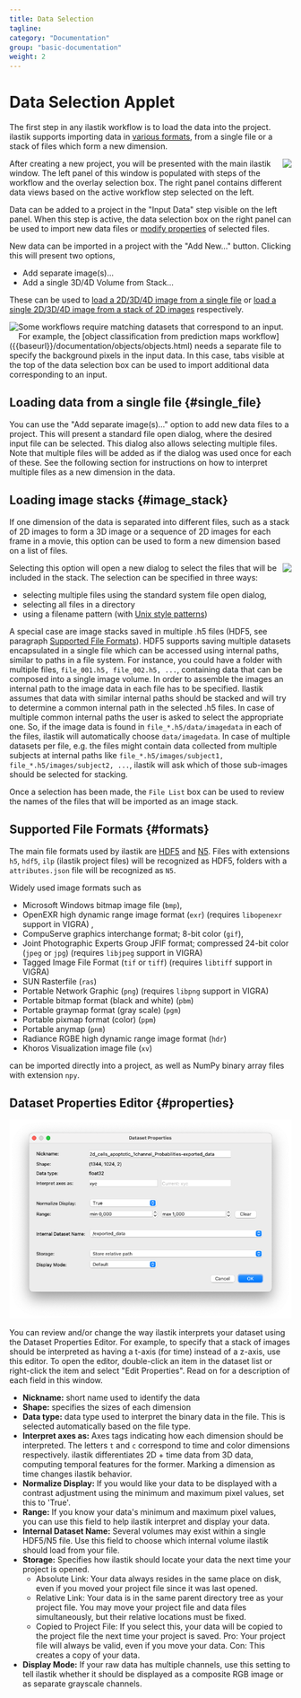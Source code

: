 ```yaml
---
title: Data Selection
tagline:
category: "Documentation"
group: "basic-documentation"
weight: 2
---
```

# Data Selection Applet

The first step in any ilastik workflow is to load the data into the
project. ilastik supports importing data in [various formats](#formats), from
a single file or a stack of files which form a new dimension.

<div style="float: right;" markdown="1">
<a href="screenshots/data_selection-window_layout.png" data-toggle="lightbox"><img src="screenshots/data_selection-window_layout.png" class="img-responsive" /></a>
</div>

After creating a new project, you will be presented with the main ilastik
window. The left panel of this window is populated with steps of the
workflow and the overlay selection box. The right panel contains different
data views based on the active workflow step selected on the left.

Data can be added to a project in the "Input Data" step visible on the left
panel. When this step is active, the data selection box on the right panel
can be used to import new data files or [modify properties](#properties) of
selected files.


New data can be imported in a project with the "Add New..." button.
Clicking this will present two options,
 * Add separate image(s)...
 * Add a single 3D/4D Volume from Stack...

These can be used to [load a 2D/3D/4D image from a single file](#single_file) or [load
a single 2D/3D/4D image from a stack of 2D images](#image_stack) respectively.

<div style="float: left;" markdown="1">
<a href="screenshots/data_selection-tabs.png" data-toggle="lightbox"><img src="screenshots/data_selection-tabs.png" class="img-responsive" /></a>
</div>
Some workflows require matching datasets that correspond to an input. For
example, the
[object classification from prediction maps workflow]({{baseurl}}/documentation/objects/objects.html) needs a separate
file to specify the background pixels in the input data. In this case, tabs
visible at the top of the data selection box can be used to import
additional data corresponding to an input.

<div style="clear: right;" />

## Loading data from a single file {#single_file}

You can use the "Add separate image(s)..." option to add new data
files to a project. This will present a standard file open dialog, where
the desired input file can be selected. This dialog also allows selecting
multiple files. Note that multiple files will be added as if the dialog was
used once for each of these. See the following section for instructions on
how to interpret multiple files as a new dimension in the data.

## Loading image stacks {#image_stack}

If one dimension of the data is separated into different files, such as a
stack of 2D images to form a 3D image or a sequence of 2D images for each
frame in a movie, this option can be used to form a new dimension based on
a list of files.

<div style="float: right;" markdown="1">
<a href="screenshots/data_selection-image_stack.png" data-toggle="lightbox"><img src="screenshots/data_selection-image_stack.png" class="img-responsive" /></a>
</div>

Selecting this option will open a new dialog to select the files that will
be included in the stack. The selection can be specified in three ways:
 * selecting multiple files using the standard system file open dialog,
 * selecting all files in a directory
 * using a filename pattern (with [Unix style patterns](https://docs.python.org/2/library/glob.html))

A special case are image stacks saved in multiple .h5 files (HDF5, see paragraph
[Supported File Formats](#formats)). HDF5 supports saving multiple datasets
encapsulated in a single file which can be accessed using internal paths,
similar to paths in a file system. For instance, you could have a folder with
multiple files, `file_001.h5, file_002.h5, ...`, containing data that can be
composed into a single image volume. In order to assemble the images an
internal path to the image data in each file has to be specified.
Ilastik assumes that data with similar internal paths should be stacked and will
try to determine a common internal path in the selected .h5 files.
In case of multiple common internal paths the user is asked to select the
appropriate one.
So, if the image data is found in `file_*.h5/data/imagedata` in each of the
files, ilastik will automatically choose `data/imagedata`.
In case of multiple datasets per file, e.g. the files might contain data
collected from multiple subjects at internal paths like
`file_*.h5/images/subject1, file_*.h5/images/subject2, ...`, ilastik will ask
which of those sub-images should be selected for stacking.

Once a selection has been made, the `File List` box can be used to review
the names of the files that will be imported as an image stack.


<div style="clear: right;" />

## Supported File Formats {#formats}

The main file formats used by ilastik are [HDF5](https://portal.hdfgroup.org/display/HDF5/HDF5) and [N5](https://github.com/saalfeldlab/n5#n5--). Files with extensions `h5`, `hdf5`, `ilp` (ilastik project files) will be recognized as HDF5, folders with a `attributes.json` file will be recognized as `N5`.

Widely used image formats such as
 * Microsoft Windows bitmap image file (`bmp`),
 * OpenEXR high dynamic range image format (`exr`) (requires `libopenexr` support in VIGRA) ,
 * CompuServe graphics interchange format; 8-bit color (`gif`),
 * Joint Photographic Experts Group JFIF format; compressed 24-bit color (`jpeg` or `jpg`) (requires `libjpeg` support in VIGRA)
 * Tagged Image File Format (`tif` or `tiff`) (requires `libtiff` support in VIGRA)
 * SUN Rasterfile (`ras`)
 * Portable Network Graphic (`png`) (requires `libpng` support in VIGRA)
 * Portable bitmap format (black and white) (`pbm`)
 * Portable graymap format (gray scale) (`pgm`)
 * Portable pixmap format (color) (`ppm`)
 * Portable anymap (`pnm`)
 * Radiance RGBE high dynamic range image format (`hdr`)
 * Khoros Visualization image file (`xv`)

can be imported directly into a project, as well as NumPy binary array
files with extension `npy`.


## Dataset Properties Editor {#properties}

<a href="screenshots/data_selection-file_properties.png" data-toggle="lightbox"><img src="screenshots/data_selection-file_properties.png" class="img-responsive" /></a>

You can review and/or change the way ilastik interprets your dataset using the Dataset Properties Editor.
For example, to specify that a stack of images should be interpreted as having a t-axis (for time) instead of a z-axis, use this editor.
To open the editor, double-click an item in the dataset list or right-click the item and select "Edit Properties".
Read on for a description of each field in this window.

- **Nickname:** short name used to identify the data
- **Shape:** specifies the sizes of each dimension
- **Data type:** data type used to interpret the binary data in the file. This is selected automatically based on the file type.
- **Interpret axes as:** Axes tags indicating how each dimension should be interpreted.
The letters `t` and `c` correspond to time and color dimensions
respectively. ilastik differentiates 2D + time data from 3D data, computing
temporal features for the former. Marking a dimension as time changes
ilastik behavior.
- **Normalize Display:** If you would like your data to be displayed with a contrast adjustment using the minimum and maximum pixel values, set this to 'True'.
- **Range:** If you know your data's minimum and maximum pixel values, you can use this field to help ilastik interpret and display your data.
- **Internal Dataset Name:** Several volumes may exist within a single HDF5/N5 file. Use this field to choose which internal volume ilastik should load from your file. 
- **Storage:** Specifies how ilastik should locate your data the next time your project is opened.
  - Absolute Link: Your data always resides in the same place on disk, even if you moved your project file since it was last opened.
  - Relative Link: Your data is in the same parent directory tree as your project file.  You may move your project file and data files simultaneously, but their relative locations must be fixed.
  - Copied to Project File: If you select this, your data will be copied to the project file the next time your project is saved.  Pro: Your project file will always be valid, even if you move your data.  Con: This creates a copy of your data.
- **Display Mode:** If your raw data has multiple channels, use this setting to tell ilastik whether it should be displayed as a composite RGB image or as separate grayscale channels.
